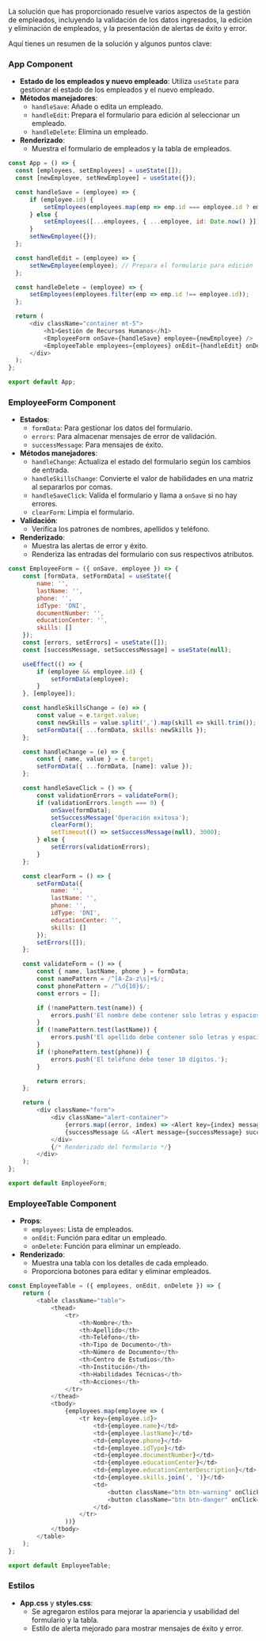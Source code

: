 La solución que has proporcionado resuelve varios aspectos de la gestión de empleados, incluyendo la validación de los datos ingresados, la edición y eliminación de empleados, y la presentación de alertas de éxito y error.

Aquí tienes un resumen de la solución y algunos puntos clave:

### **App Component**
- **Estado de los empleados y nuevo empleado**: Utiliza `useState` para gestionar el estado de los empleados y el nuevo empleado.
- **Métodos manejadores**:
  - `handleSave`: Añade o edita un empleado.
  - `handleEdit`: Prepara el formulario para edición al seleccionar un empleado.
  - `handleDelete`: Elimina un empleado.
- **Renderizado**:
  - Muestra el formulario de empleados y la tabla de empleados.
  
```javascript
const App = () => {
  const [employees, setEmployees] = useState([]);
  const [newEmployee, setNewEmployee] = useState({});

  const handleSave = (employee) => {
      if (employee.id) {
          setEmployees(employees.map(emp => emp.id === employee.id ? employee : emp));
      } else {
          setEmployees([...employees, { ...employee, id: Date.now() }]);
      }
      setNewEmployee({});
  };

  const handleEdit = (employee) => {
      setNewEmployee(employee); // Prepara el formulario para edición
  };

  const handleDelete = (employee) => {
      setEmployees(employees.filter(emp => emp.id !== employee.id));
  };

  return (
      <div className="container mt-5">
          <h1>Gestión de Recursos Humanos</h1>
          <EmployeeForm onSave={handleSave} employee={newEmployee} />
          <EmployeeTable employees={employees} onEdit={handleEdit} onDelete={handleDelete} />
      </div>
  );
};

export default App;
```

### **EmployeeForm Component**
- **Estados**:
  - `formData`: Para gestionar los datos del formulario.
  - `errors`: Para almacenar mensajes de error de validación.
  - `successMessage`: Para mensajes de éxito.
- **Métodos manejadores**:
  - `handleChange`: Actualiza el estado del formulario según los cambios de entrada.
  - `handleSkillsChange`: Convierte el valor de habilidades en una matriz al separarlos por comas.
  - `handleSaveClick`: Valida el formulario y llama a `onSave` si no hay errores.
  - `clearForm`: Limpia el formulario.
- **Validación**:
  - Verifica los patrones de nombres, apellidos y teléfono.
- **Renderizado**:
  - Muestra las alertas de error y éxito.
  - Renderiza las entradas del formulario con sus respectivos atributos.

```javascript
const EmployeeForm = ({ onSave, employee }) => {
    const [formData, setFormData] = useState({
        name: '',
        lastName: '',
        phone: '',
        idType: 'DNI',
        documentNumber: '',
        educationCenter: '',
        skills: []
    });
    const [errors, setErrors] = useState([]);
    const [successMessage, setSuccessMessage] = useState(null);

    useEffect(() => {
        if (employee && employee.id) {
            setFormData(employee);
        }
    }, [employee]);

    const handleSkillsChange = (e) => {
        const value = e.target.value;
        const newSkills = value.split(',').map(skill => skill.trim());
        setFormData({ ...formData, skills: newSkills });
    };

    const handleChange = (e) => {
        const { name, value } = e.target;
        setFormData({ ...formData, [name]: value });
    };

    const handleSaveClick = () => {
        const validationErrors = validateForm();
        if (validationErrors.length === 0) {
            onSave(formData);
            setSuccessMessage('Operación exitosa');
            clearForm();
            setTimeout(() => setSuccessMessage(null), 3000);
        } else {
            setErrors(validationErrors);
        }
    };

    const clearForm = () => {
        setFormData({
            name: '',
            lastName: '',
            phone: '',
            idType: 'DNI',
            educationCenter: '',
            skills: []
        });
        setErrors([]);
    };

    const validateForm = () => {
        const { name, lastName, phone } = formData;
        const namePattern = /^[A-Za-z\s]+$/;
        const phonePattern = /^\d{10}$/;
        const errors = [];

        if (!namePattern.test(name)) {
            errors.push('El nombre debe contener solo letras y espacios.');
        }
        if (!namePattern.test(lastName)) {
            errors.push('El apellido debe contener solo letras y espacios.');
        }
        if (!phonePattern.test(phone)) {
            errors.push('El teléfono debe tener 10 dígitos.');
        }

        return errors;
    };

    return (
        <div className="form">
            <div className="alert-container">
                {errors.map((error, index) => <Alert key={index} message={error} />)}
                {successMessage && <Alert message={successMessage} success />}
            </div>
            {/* Renderizado del formulario */}
        </div>
    );
};

export default EmployeeForm;
```

### **EmployeeTable Component**
- **Props**:
  - `employees`: Lista de empleados.
  - `onEdit`: Función para editar un empleado.
  - `onDelete`: Función para eliminar un empleado.
- **Renderizado**:
  - Muestra una tabla con los detalles de cada empleado.
  - Proporciona botones para editar y eliminar empleados.

```javascript
const EmployeeTable = ({ employees, onEdit, onDelete }) => {
    return (
        <table className="table">
            <thead>
                <tr>
                    <th>Nombre</th>
                    <th>Apellido</th>
                    <th>Teléfono</th>
                    <th>Tipo de Documento</th>
                    <th>Número de Documento</th>
                    <th>Centro de Estudios</th>
                    <th>Institución</th>
                    <th>Habilidades Técnicas</th>
                    <th>Acciones</th>
                </tr>
            </thead>
            <tbody>
                {employees.map(employee => (
                    <tr key={employee.id}>
                        <td>{employee.name}</td>
                        <td>{employee.lastName}</td>
                        <td>{employee.phone}</td>
                        <td>{employee.idType}</td>
                        <td>{employee.documentNumber}</td>
                        <td>{employee.educationCenter}</td>
                        <td>{employee.educationCenterDescription}</td>
                        <td>{employee.skills.join(', ')}</td>
                        <td>
                            <button className="btn btn-warning" onClick={() => onEdit(employee)}>Editar</button>
                            <button className="btn btn-danger" onClick={() => onDelete(employee)}>Eliminar</button>
                        </td>
                    </tr>
                ))}
            </tbody>
        </table>
    );
};

export default EmployeeTable;
```

### **Estilos**
- **App.css** y **styles.css**:
  - Se agregaron estilos para mejorar la apariencia y usabilidad del formulario y la tabla.
  - Estilo de alerta mejorado para mostrar mensajes de éxito y error.
